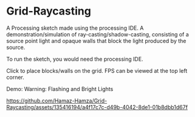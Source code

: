 # Grid-Raycasting

A Processing sketch made using the processing IDE.
A demonstration/simulation of ray-casting/shadow-casting, consisting of a source point light and opaque walls that block the light produced by the source.

To run the sketch, you would need the processing IDE.

Click to place blocks/walls on the grid.
FPS can be viewed at the top left corner.

Demo:
Warning: Flashing and Bright Lights

https://github.com/Hamaz-Hamza/Grid-Raycasting/assets/135416194/a4f17c7c-d49b-4042-8de1-01b8dbb1d67f

